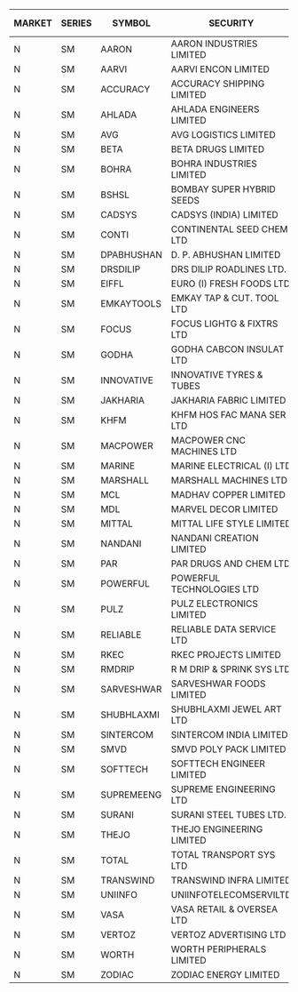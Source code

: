 


| MARKET | SERIES | SYMBOL | SECURITY | PREV CL PR | OPEN PRICE | HIGH PRICE | LOW PRICE | CLOSE PRICE | NET TRDVAL | NET TRDQTY | CORP IND | HI 52 WK | LO 52 WK |
| ----- | ----- | ----- | ----- | ----- | ----- | ----- | ----- | ----- | ----- | ----- | ----- | ----- | ----- |
| N | SM | AARON | AARON INDUSTRIES LIMITED | 41.10 | 40.25 | 40.25 | 40.25 | 40.25 | 132825.00 | 3300 |  | 53.50 | 39.00 |
| N | SM | AARVI | AARVI ENCON LIMITED | 21.20 | 20.95 | 20.95 | 20.15 | 20.15 | 204700.00 | 10000 |  | 50.05 | 20.15 |
| N | SM | ACCURACY | ACCURACY SHIPPING LIMITED | 13.70 | 13.05 | 13.05 | 13.05 | 13.05 | 41760.00 | 3200 |  | 87.00 | 13.05 |
| N | SM | AHLADA | AHLADA ENGINEERS LIMITED | 45.65 | 47.80 | 47.80 | 45.00 | 46.40 | 92800.00 | 2000 |  | 92.00 | 36.30 |
| N | SM | AVG | AVG LOGISTICS LIMITED | 30.00 | 27.20 | 27.20 | 27.00 | 27.00 | 227040.00 | 8400 |  | 108.00 | 27.00 |
| N | SM | BETA | BETA DRUGS LIMITED | 40.00 | 40.00 | 40.00 | 39.00 | 39.00 | 94400.00 | 2400 |  | 124.00 | 37.00 |
| N | SM | BOHRA | BOHRA INDUSTRIES LIMITED | .55 | .60 | .60 | .60 | .60 | 1200.00 | 2000 |  | 15.05 | .35 |
| N | SM | BSHSL | BOMBAY SUPER HYBRID SEEDS | 107.85 | 104.40 | 104.40 | 104.40 | 104.40 | 125280.00 | 1200 |  | 136.00 | 98.20 |
| N | SM | CADSYS | CADSYS (INDIA) LIMITED | 17.75 | 18.60 | 18.60 | 18.60 | 18.60 | 37200.00 | 2000 |  | 63.45 | 15.50 |
| N | SM | CONTI | CONTINENTAL SEED CHEM LTD | 22.65 | 21.55 | 21.55 | 21.55 | 21.55 | 71826.15 | 3333 |  | 102.20 | 11.85 |
| N | SM | DPABHUSHAN | D. P. ABHUSHAN LIMITED | 60.60 | 67.00 | 70.00 | 61.00 | 61.00 | 3388400.00 | 52000 |  | 74.25 | 37.50 |
| N | SM | DRSDILIP | DRS DILIP ROADLINES LTD. | 75.05 | 75.00 | 75.00 | 75.00 | 75.00 | 240000.00 | 3200 |  | 78.00 | 65.50 |
| N | SM | EIFFL | EURO (I) FRESH FOODS LTD | 73.00 | 71.00 | 72.00 | 71.00 | 72.00 | 171920.00 | 2400 |  | 131.00 | 71.00 |
| N | SM | EMKAYTOOLS | EMKAY TAP & CUT. TOOL LTD | 106.85 | 101.55 | 101.55 | 101.55 | 101.55 | 60930.00 | 600 |  | 164.75 | 92.00 |
| N | SM | FOCUS | FOCUS LIGHTG & FIXTRS LTD | 20.50 | 20.50 | 20.50 | 19.50 | 19.50 | 120000.00 | 6000 |  | 173.60 | 19.50 |
| N | SM | GODHA | GODHA CABCON INSULAT LTD | 19.60 | 19.95 | 19.95 | 19.95 | 19.95 | 79800.00 | 4000 |  | 28.00 | 10.95 |
| N | SM | INNOVATIVE | INNOVATIVE TYRES & TUBES | 6.30 | 5.85 | 6.40 | 5.85 | 6.40 | 36750.00 | 6000 |  | 23.90 | 5.40 |
| N | SM | JAKHARIA | JAKHARIA FABRIC LIMITED | 170.00 | 185.00 | 185.00 | 185.00 | 185.00 | 148000.00 | 800 |  | 207.00 | 164.50 |
| N | SM | KHFM | KHFM HOS FAC MANA SER LTD | 34.90 | 28.50 | 32.00 | 28.25 | 31.50 | 1855500.00 | 60000 |  | 37.00 | 22.50 |
| N | SM | MACPOWER | MACPOWER CNC MACHINES LTD | 35.00 | 35.00 | 35.00 | 33.30 | 34.95 | 138275.00 | 4000 |  | 164.20 | 33.30 |
| N | SM | MARINE | MARINE ELECTRICAL (I) LTD | 90.05 | 89.75 | 89.95 | 89.70 | 89.95 | 538800.00 | 6000 |  | 123.00 | 78.00 |
| N | SM | MARSHALL | MARSHALL MACHINES LTD | 8.30 | 8.00 | 8.00 | 8.00 | 8.00 | 24000.00 | 3000 |  | 29.00 | 7.75 |
| N | SM | MCL | MADHAV COPPER LIMITED | 67.30 | 70.00 | 70.00 | 66.00 | 66.00 | 583200.00 | 8400 |  | 339.00 | 59.10 |
| N | SM | MDL | MARVEL DECOR LIMITED | 20.00 | 19.25 | 19.25 | 19.25 | 19.25 | 38500.00 | 2000 |  | 30.50 | 13.90 |
| N | SM | MITTAL | MITTAL LIFE STYLE LIMITED | 94.00 | 89.30 | 91.90 | 89.30 | 91.90 | 226500.00 | 2500 |  | 167.00 | 76.35 |
| N | SM | NANDANI | NANDANI CREATION LIMITED | 10.30 | 9.80 | 9.80 | 9.80 | 9.80 | 49000.00 | 5000 |  | 55.50 | 5.50 |
| N | SM | PAR | PAR DRUGS AND CHEM LTD | 31.50 | 27.50 | 27.50 | 27.50 | 27.50 | 55000.00 | 2000 |  | 56.00 | 26.20 |
| N | SM | POWERFUL | POWERFUL TECHNOLOGIES LTD | 10.15 | 10.65 | 10.65 | 10.65 | 10.65 | 42600.00 | 4000 |  | 18.00 | 3.45 |
| N | SM | PULZ | PULZ ELECTRONICS LIMITED | 11.00 | 12.00 | 12.00 | 12.00 | 12.00 | 48000.00 | 4000 |  | 46.50 | 9.20 |
| N | SM | RELIABLE | RELIABLE DATA SERVICE LTD | 26.00 | 27.30 | 27.30 | 27.30 | 27.30 | 65520.00 | 2400 |  | 55.00 | 23.80 |
| N | SM | RKEC | RKEC PROJECTS LIMITED | 34.50 | 30.05 | 32.00 | 30.05 | 32.00 | 62050.00 | 2000 |  | 68.00 | 26.20 |
| N | SM | RMDRIP | R M DRIP & SPRINK SYS LTD | 19.25 | 20.20 | 20.20 | 20.20 | 20.20 | 40400.00 | 2000 |  | 54.85 | 13.00 |
| N | SM | SARVESHWAR | SARVESHWAR FOODS LIMITED | 10.25 | 9.75 | 9.75 | 9.75 | 9.75 | 15600.00 | 1600 |  | 43.85 | 9.05 |
| N | SM | SHUBHLAXMI | SHUBHLAXMI JEWEL ART LTD | 24.70 | 23.00 | 24.00 | 23.00 | 24.00 | 141800.00 | 6000 |  | 209.50 | 22.50 |
| N | SM | SINTERCOM | SINTERCOM INDIA LIMITED | 35.55 | 39.10 | 39.10 | 39.10 | 39.10 | 78200.00 | 2000 |  | 81.00 | 35.55 |
| N | SM | SMVD | SMVD POLY PACK LIMITED | 7.10 | 7.50 | 7.50 | 7.50 | 7.50 | 15000.00 | 2000 |  | 19.80 | 6.50 |
| N | SM | SOFTTECH | SOFTTECH ENGINEER LIMITED | 38.30 | 36.50 | 36.50 | 36.50 | 36.50 | 58400.00 | 1600 |  | 76.25 | 32.45 |
| N | SM | SUPREMEENG | SUPREME ENGINEERING LTD | 14.65 | 16.00 | 16.05 | 15.05 | 16.05 | 555600.00 | 36000 |  | 42.00 | 13.20 |
| N | SM | SURANI | SURANI STEEL TUBES LTD. | 22.60 | 18.10 | 22.50 | 18.10 | 22.50 | 81200.00 | 4000 |  | 54.80 | 18.10 |
| N | SM | THEJO | THEJO ENGINEERING LIMITED | 451.00 | 452.00 | 452.00 | 452.00 | 452.00 | 90400.00 | 200 |  | 607.70 | 451.00 |
| N | SM | TOTAL | TOTAL TRANSPORT SYS LTD | 19.00 | 18.30 | 18.30 | 18.30 | 18.30 | 54900.00 | 3000 |  | 48.95 | 18.30 |
| N | SM | TRANSWIND | TRANSWIND INFRA LIMITED | 3.40 | 3.25 | 3.25 | 3.25 | 3.25 | 13000.00 | 4000 |  | 10.35 | 2.85 |
| N | SM | UNIINFO | UNIINFOTELECOMSERVILTD | 13.50 | 13.45 | 13.50 | 13.25 | 13.35 | 187200.00 | 14000 |  | 44.80 | 12.00 |
| N | SM | VASA | VASA RETAIL & OVERSEA LTD | 6.25 | 6.55 | 6.55 | 6.55 | 6.55 | 26200.00 | 4000 |  | 24.95 | 6.25 |
| N | SM | VERTOZ | VERTOZ ADVERTISING LTD | 58.00 | 57.75 | 57.75 | 57.25 | 57.25 | 414000.00 | 7200 |  | 211.00 | 47.75 |
| N | SM | WORTH | WORTH PERIPHERALS LIMITED | 41.00 | 41.00 | 42.00 | 41.00 | 42.00 | 309000.00 | 7500 |  | 72.95 | 33.80 |
| N | SM | ZODIAC | ZODIAC ENERGY LIMITED | 11.55 | 12.05 | 12.05 | 12.05 | 12.05 | 24100.00 | 2000 |  | 32.00 | 11.55 |



